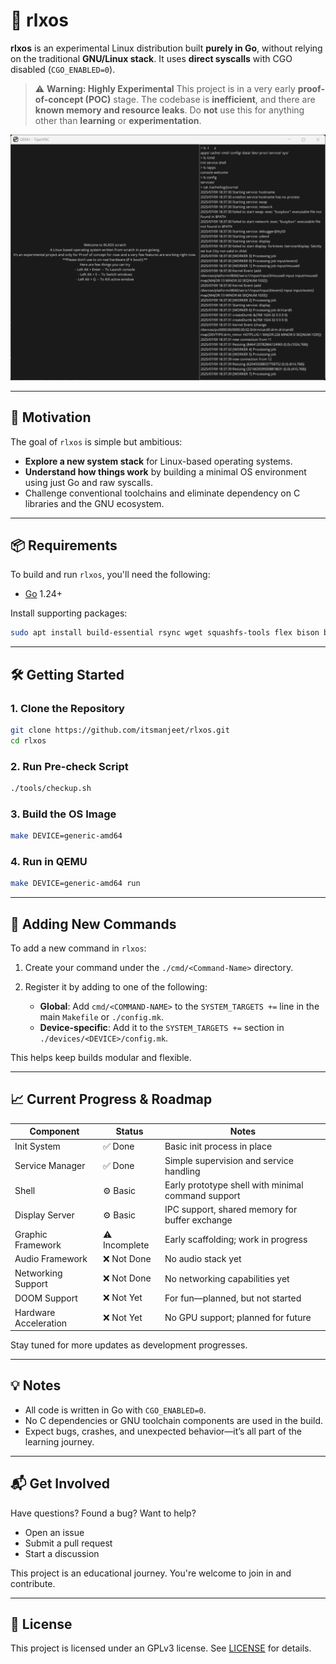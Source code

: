 # 🐧 rlxos

**rlxos** is an experimental Linux distribution built **purely in Go**, without relying on the traditional **GNU/Linux stack**. It uses **direct syscalls** with CGO disabled (`CGO_ENABLED=0`).

> ⚠️ **Warning: Highly Experimental**
> This project is in a very early **proof-of-concept (POC)** stage. The codebase is **inefficient**, and there are **known memory and resource leaks**. Do **not** use this for anything other than **learning** or **experimentation**.

![Screenshot](assets/screenshots/screenshot.png)

---

## 🚀 Motivation

The goal of `rlxos` is simple but ambitious:

* **Explore a new system stack** for Linux-based operating systems.
* **Understand how things work** by building a minimal OS environment using just Go and raw syscalls.
* Challenge conventional toolchains and eliminate dependency on C libraries and the GNU ecosystem.

---

## 📦 Requirements

To build and run `rlxos`, you'll need the following:

* [Go](https://go.dev) 1.24+

Install supporting packages:

```bash
sudo apt install build-essential rsync wget squashfs-tools flex bison bc qemu-system-x86 libssl-dev libelf-dev
```

---

## 🛠️ Getting Started

### 1. Clone the Repository

```bash
git clone https://github.com/itsmanjeet/rlxos.git
cd rlxos
```

### 2. Run Pre-check Script

```bash
./tools/checkup.sh
```

### 3. Build the OS Image

```bash
make DEVICE=generic-amd64
```

### 4. Run in QEMU

```bash
make DEVICE=generic-amd64 run
```

---

## 🧩 Adding New Commands

To add a new command in `rlxos`:

1. Create your command under the `./cmd/<Command-Name>` directory.
2. Register it by adding to one of the following:

   * **Global**: Add `cmd/<COMMAND-NAME>` to the `SYSTEM_TARGETS +=` line in the main `Makefile` or `./config.mk`.
   * **Device-specific**: Add it to the `SYSTEM_TARGETS +=` section in `./devices/<DEVICE>/config.mk`.

This helps keep builds modular and flexible.

---

## 📈 Current Progress & Roadmap

| Component             | Status       | Notes                                              |
| --------------------- | ------------ | -------------------------------------------------- |
| Init System           | ✅ Done       | Basic init process in place                        |
| Service Manager       | ✅ Done       | Simple supervision and service handling            |
| Shell                 | ⚙️ Basic      | Early prototype shell with minimal command support |
| Display Server        | ⚙️ Basic      | IPC support, shared memory for buffer exchange     |
| Graphic Framework     | ⚠️ Incomplete | Early scaffolding; work in progress                |
| Audio Framework       | ❌ Not Done   | No audio stack yet                                 |
| Networking Support    | ❌ Not Done   | No networking capabilities yet                     |
| DOOM Support          | ❌ Not Yet    | For fun—planned, but not started                   |
| Hardware Acceleration | ❌ Not Yet    | No GPU support; planned for future                 |

Stay tuned for more updates as development progresses.

---

## 💡 Notes

* All code is written in Go with `CGO_ENABLED=0`.
* No C dependencies or GNU toolchain components are used in the build.
* Expect bugs, crashes, and unexpected behavior—it’s all part of the learning journey.

---

## 📬 Get Involved

Have questions? Found a bug? Want to help?

* Open an issue
* Submit a pull request
* Start a discussion

This project is an educational journey. You're welcome to join in and contribute.

---

## 📜 License

This project is licensed under an GPLv3 license. See [LICENSE](./LICENSE) for details.
